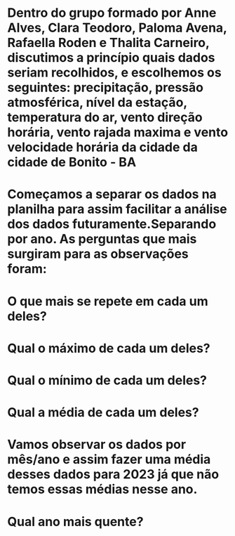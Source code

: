 # Dentro do grupo formado por Anne Alves, Clara Teodoro, Paloma Avena, Rafaella Roden e Thalita Carneiro, discutimos a princípio quais dados seriam recolhidos, e escolhemos os seguintes: precipitação, pressão atmosférica, nível da estação, temperatura do ar, vento direção horária, vento rajada maxima e vento velocidade horária da cidade da cidade de Bonito - BA
# Começamos a separar os dados na planilha para assim facilitar a análise dos dados futuramente.Separando por ano. As perguntas que mais surgiram para as observações foram: 

# O que mais se repete em cada um deles?
# Qual o máximo de cada um deles?
# Qual o mínimo de cada um deles? 
# Qual a média de cada um deles?
# Vamos observar os dados por mês/ano e assim fazer uma média desses dados para 2023 já que não temos essas médias nesse ano.
# Qual ano mais quente?
